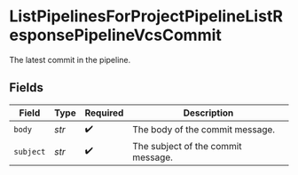 # ListPipelinesForProjectPipelineListResponsePipelineVcsCommit

The latest commit in the pipeline.


## Fields

| Field                              | Type                               | Required                           | Description                        |
| ---------------------------------- | ---------------------------------- | ---------------------------------- | ---------------------------------- |
| `body`                             | *str*                              | :heavy_check_mark:                 | The body of the commit message.    |
| `subject`                          | *str*                              | :heavy_check_mark:                 | The subject of the commit message. |